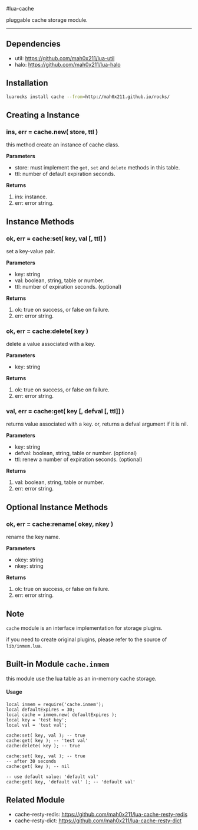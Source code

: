 #lua-cache

pluggable cache storage module.

---

## Dependencies

- util: https://github.com/mah0x211/lua-util
- halo: https://github.com/mah0x211/lua-halo


## Installation

```sh
luarocks install cache --from=http://mah0x211.github.io/rocks/
```


## Creating a Instance


### ins, err = cache.new( store, ttl )

this method create an instance of cache class.

**Parameters**

- store: must implement the `get`, `set` and `delete` methods in this table.
- ttl: number of default expiration seconds.

**Returns**

1. ins: instance.
2. err: error string.


## Instance Methods

### ok, err = cache:set( key, val [, ttl] )

set a key-value pair.

**Parameters**

- key: string
- val: boolean, string, table or number.
- ttl: number of expiration seconds. (optional)

**Returns**

1. ok: true on success, or false on failure.
2. err: error string.


### ok, err = cache:delete( key )

delete a value associated with a key.

**Parameters**

- key: string

**Returns**

1. ok: true on success, or false on failure.
2. err: error string.


### val, err = cache:get( key [, defval [, ttl]] )

returns value associated with a key. or, returns a defval argument if it is nil.

**Parameters**

- key: string
- defval: boolean, string, table or number. (optional)
- ttl: renew a number of expiration seconds. (optional)

**Returns**

1. val: boolean, string, table or number.
2. err: error string.


## Optional Instance Methods

### ok, err = cache:rename( okey, nkey )

rename the key name.

**Parameters**

- okey: string
- nkey: string

**Returns**

1. ok: true on success, or false on failure.
2. err: error string.


## Note 

`cache` module is an interface implementation for storage plugins.

if you need to create original plugins, please refer to the source of `lib/inmem.lua`.


## Built-in Module `cache.inmem`

this module use the lua table as an in-memory cache storage.

#### Usage

```
local inmem = require('cache.inmem');
local defaultExpires = 30;
local cache = inmem.new( defaultExpires );
local key = 'test key';
local val = 'test val';

cache:set( key, val ); -- true
cache:get( key ); -- 'test val'
cache:delete( key ); -- true

cache:set( key, val ); -- true
-- after 30 seconds
cache:get( key ); -- nil

-- use default value: 'default val'
cache:get( key, 'default val' ); -- 'default val'
```

## Related Module

- cache-resty-redis: https://github.com/mah0x211/lua-cache-resty-redis
- cache-resty-dict: https://github.com/mah0x211/lua-cache-resty-dict

